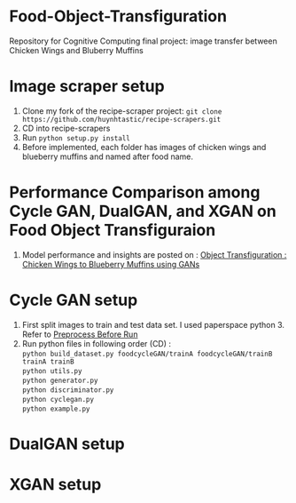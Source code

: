 # Food-Object-Transfiguration
Repository for Cognitive Computing final project: image transfer between Chicken Wings and Bluberry Muffins

# Image scraper setup
1. Clone my fork of the recipe-scraper project:
`git clone https://github.com/huynhtastic/recipe-scrapers.git`
2. CD into recipe-scrapers
3. Run `python setup.py install`
4. Before implemented, each folder has images of chicken wings and blueberry muffins and named after food name.

# Performance Comparison among Cycle GAN, DualGAN, and XGAN on Food Object Transfiguraion
1. Model performance and insights are posted on :
[Object Transfiguration : Chicken Wings to Blueberry Muffins using GANs](https://medium.com/@carollee827/object-transfiguration-chicken-wings-to-blueberry-muffins-using-discogan-cyclegan-dualgan-and-d4953be7a0ce)

# Cycle GAN setup
1. First split images to train and test data set. I used paperspace python 3.
   Refer to [Preprocess Before Run](https://github.com/JessJihyunLee/Food-Object-Transfiguration/blob/master/Cycle-GAN/preprocess_beforerun.py)
2. Run python files in following order (CD) :</br>
`python build_dataset.py foodcycleGAN/trainA foodcycleGAN/trainB trainA trainB`</br>
`python utils.py`</br>
`python generator.py`</br>
`python discriminator.py`</br>
`python cyclegan.py`</br>
`python example.py`</br>

# DualGAN setup


# XGAN setup
